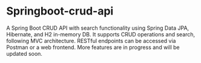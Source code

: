 # Springboot-crud-api
 A Spring Boot CRUD API with search functionality using Spring Data JPA, Hibernate, and H2 in-memory DB. It supports CRUD operations and search, following MVC architecture. RESTful endpoints can be accessed via Postman or a web frontend. More features are in progress and will be updated soon.
